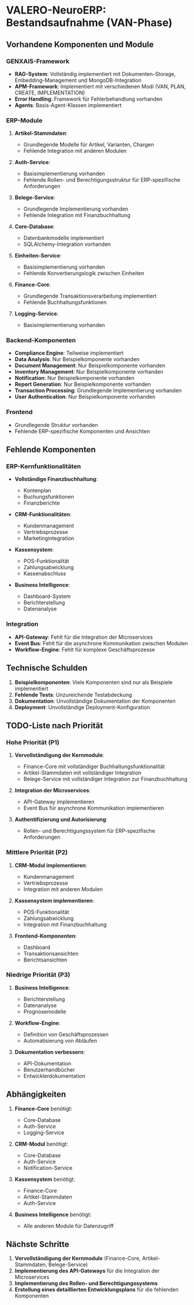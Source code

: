 # VALERO-NeuroERP: Bestandsaufnahme (VAN-Phase)

## Vorhandene Komponenten und Module

### GENXAIS-Framework
- **RAG-System**: Vollständig implementiert mit Dokumenten-Storage, Embedding-Management und MongoDB-Integration
- **APM-Framework**: Implementiert mit verschiedenen Modi (VAN, PLAN, CREATE, IMPLEMENTATION)
- **Error Handling**: Framework für Fehlerbehandlung vorhanden
- **Agents**: Basis-Agent-Klassen implementiert

### ERP-Module
1. **Artikel-Stammdaten**:
   - Grundlegende Modelle für Artikel, Varianten, Chargen
   - Fehlende Integration mit anderen Modulen

2. **Auth-Service**:
   - Basisimplementierung vorhanden
   - Fehlende Rollen- und Berechtigungsstruktur für ERP-spezifische Anforderungen

3. **Belege-Service**:
   - Grundlegende Implementierung vorhanden
   - Fehlende Integration mit Finanzbuchhaltung

4. **Core-Database**:
   - Datenbankmodelle implementiert
   - SQLAlchemy-Integration vorhanden

5. **Einheiten-Service**:
   - Basisimplementierung vorhanden
   - Fehlende Konvertierungslogik zwischen Einheiten

6. **Finance-Core**:
   - Grundlegende Transaktionsverarbeitung implementiert
   - Fehlende Buchhaltungsfunktionen

7. **Logging-Service**:
   - Basisimplementierung vorhanden

### Backend-Komponenten
- **Compliance Engine**: Teilweise implementiert
- **Data Analysis**: Nur Beispielkomponente vorhanden
- **Document Management**: Nur Beispielkomponente vorhanden
- **Inventory Management**: Nur Beispielkomponente vorhanden
- **Notification**: Nur Beispielkomponente vorhanden
- **Report Generation**: Nur Beispielkomponente vorhanden
- **Transaction Processing**: Grundlegende Implementierung vorhanden
- **User Authentication**: Nur Beispielkomponente vorhanden

### Frontend
- Grundlegende Struktur vorhanden
- Fehlende ERP-spezifische Komponenten und Ansichten

## Fehlende Komponenten

### ERP-Kernfunktionalitäten
- **Vollständige Finanzbuchhaltung**:
  - Kontenplan
  - Buchungsfunktionen
  - Finanzberichte

- **CRM-Funktionalitäten**:
  - Kundenmanagement
  - Vertriebsprozesse
  - Marketingintegration

- **Kassensystem**:
  - POS-Funktionalität
  - Zahlungsabwicklung
  - Kassenabschluss

- **Business Intelligence**:
  - Dashboard-System
  - Berichterstellung
  - Datenanalyse

### Integration
- **API-Gateway**: Fehlt für die Integration der Microservices
- **Event Bus**: Fehlt für die asynchrone Kommunikation zwischen Modulen
- **Workflow-Engine**: Fehlt für komplexe Geschäftsprozesse

## Technische Schulden

1. **Beispielkomponenten**: Viele Komponenten sind nur als Beispiele implementiert
2. **Fehlende Tests**: Unzureichende Testabdeckung
3. **Dokumentation**: Unvollständige Dokumentation der Komponenten
4. **Deployment**: Unvollständige Deployment-Konfiguration

## TODO-Liste nach Priorität

### Hohe Priorität (P1)
1. **Vervollständigung der Kernmodule**:
   - Finance-Core mit vollständiger Buchhaltungsfunktionalität
   - Artikel-Stammdaten mit vollständiger Integration
   - Belege-Service mit vollständiger Integration zur Finanzbuchhaltung

2. **Integration der Microservices**:
   - API-Gateway implementieren
   - Event Bus für asynchrone Kommunikation implementieren

3. **Authentifizierung und Autorisierung**:
   - Rollen- und Berechtigungssystem für ERP-spezifische Anforderungen

### Mittlere Priorität (P2)
1. **CRM-Modul implementieren**:
   - Kundenmanagement
   - Vertriebsprozesse
   - Integration mit anderen Modulen

2. **Kassensystem implementieren**:
   - POS-Funktionalität
   - Zahlungsabwicklung
   - Integration mit Finanzbuchhaltung

3. **Frontend-Komponenten**:
   - Dashboard
   - Transaktionsansichten
   - Berichtsansichten

### Niedrige Priorität (P3)
1. **Business Intelligence**:
   - Berichterstellung
   - Datenanalyse
   - Prognosemodelle

2. **Workflow-Engine**:
   - Definition von Geschäftsprozessen
   - Automatisierung von Abläufen

3. **Dokumentation verbessern**:
   - API-Dokumentation
   - Benutzerhandbücher
   - Entwicklerdokumentation

## Abhängigkeiten

1. **Finance-Core** benötigt:
   - Core-Database
   - Auth-Service
   - Logging-Service

2. **CRM-Modul** benötigt:
   - Core-Database
   - Auth-Service
   - Notification-Service

3. **Kassensystem** benötigt:
   - Finance-Core
   - Artikel-Stammdaten
   - Auth-Service

4. **Business Intelligence** benötigt:
   - Alle anderen Module für Datenzugriff

## Nächste Schritte

1. **Vervollständigung der Kernmodule** (Finance-Core, Artikel-Stammdaten, Belege-Service)
2. **Implementierung des API-Gateways** für die Integration der Microservices
3. **Implementierung des Rollen- und Berechtigungssystems**
4. **Erstellung eines detaillierten Entwicklungsplans** für die fehlenden Komponenten 